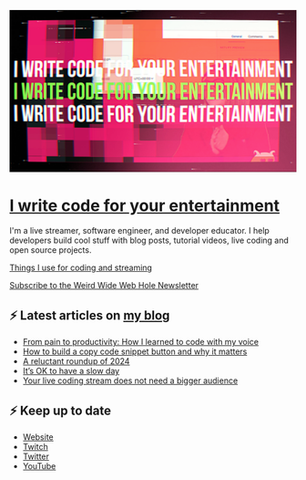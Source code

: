 ![!write code for your entertainment](trailer_thumb.png)

# [I write code for your entertainment](https://www.twitch.tv/videos/1971055901)

I'm a live streamer, software engineer, and developer educator. I help developers build cool stuff with blog posts,
tutorial videos, live coding and open source projects.

[Things I use for coding and streaming](https://whitep4nth3r.com/uses/)

[Subscribe to the Weird Wide Web Hole Newsletter](https://buttondown.email/weirdwidewebhole)

## ⚡️ Latest articles on [my blog](https://whitep4nth3r.com)

<!-- BLOG-POST-LIST:START -->
- [From pain to productivity: How I learned to code with my voice](https://whitep4nth3r.com/blog/how-i-learned-to-code-with-my-voice/)
- [How to build a copy code snippet button and why it matters](https://whitep4nth3r.com/blog/how-to-build-a-copy-code-snippet-button/)
- [A reluctant roundup of 2024](https://whitep4nth3r.com/blog/a-reluctant-roundup-of-2024/)
- [It’s OK to have a slow day](https://whitep4nth3r.com/blog/its-ok-to-have-a-slow-day/)
- [Your live coding stream does not need a bigger audience](https://whitep4nth3r.com/blog/your-live-coding-stream-does-not-need-a-bigger-audience/)
<!-- BLOG-POST-LIST:END -->

## ⚡️ Keep up to date

- [Website](https://whitep4nth3r.com/)
- [Twitch](https://twitch.tv/whitep4nth3r)
- [Twitter](https://twitter.com/whitep4nth3r)
- [YouTube](https://www.youtube.com/c/whitep4nth3r/videos)
